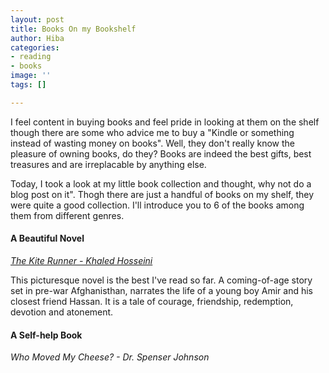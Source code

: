 ```yaml
---
layout: post
title: Books On my Bookshelf
author: Hiba
categories:
- reading
- books
image: ''
tags: []

---
```

I feel content in buying books and feel pride in looking at them on the shelf though there are some who advice me to buy a "Kindle or something instead of wasting money on books". Well, they don't really know the pleasure of owning books, do they? Books are indeed the best gifts, best treasures and are irreplacable by anything else. 

Today, I took a look at my little book collection and thought, why not do a blog post on it". Thogh there are just a handful of books on my shelf, they were quite a good collection. I'll introduce you to 6 of the books among them from different genres.

#### A Beautiful Novel

[_The Kite Runner - Khaled Hosseini_](https://www.goodreads.com/book/show/77203.The_Kite_Runner "The Kite Runner-goodreads")

This picturesque novel is the best I've read so far. A coming-of-age story set in pre-war Afghanisthan, narrates the life of a young boy Amir and his closest friend Hassan. It is a tale of courage, friendship, redemption, devotion and atonement.

#### A Self-help Book

_Who Moved My Cheese? - Dr. Spenser Johnson_